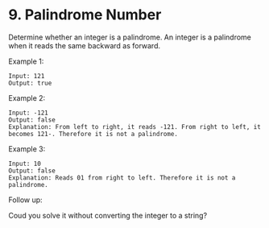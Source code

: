 # 9. Palindrome Number

Determine whether an integer is a palindrome. An integer is a palindrome when it reads the same backward as forward.

Example 1:
```
Input: 121
Output: true
```
Example 2:
```
Input: -121
Output: false
Explanation: From left to right, it reads -121. From right to left, it becomes 121-. Therefore it is not a palindrome.
```
Example 3:
```
Input: 10
Output: false
Explanation: Reads 01 from right to left. Therefore it is not a palindrome.
```

Follow up:


Coud you solve it without converting the integer to a string?
